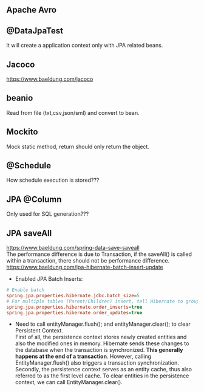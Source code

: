 ## Apache Avro

## @DataJpaTest
It will create a application context only with JPA related beans.

## Jacoco
https://www.baeldung.com/jacoco  

## beanio
Read from file (txt,csv,json/sml) and convert to bean.

## Mockito
Mock static method, return should only return the object.

## @Schedule
How schedule execution is stored???

## JPA @Column
Only used for SQL generation???

## JPA saveAll
https://www.baeldung.com/spring-data-save-saveall  
The performance difference is due to Transaction, if the saveAll() is called within a transaction, there should not be performance difference.  
https://www.baeldung.com/jpa-hibernate-batch-insert-update  
- Enabled JPA Batch Inserts:  
```ini
# Enable batch
spring.jpa.properties.hibernate.jdbc.batch_size=5
# For multiple tables (Parent/Children) insert, tell Hibernate to group insert by entity
spring.jpa.properties.hibernate.order_inserts=true
spring.jpa.properties.hibernate.order_updates=true
```
- Need to call entityManager.flush(); and entityManager.clear(); to clear Persistent Context.  
First of all, the persistence context stores newly created entities and also the modified ones in memory. Hibernate sends these changes to the database when the transaction is synchronized. **This generally happens at the end of a transaction**. However, calling EntityManager.flush() also triggers a transaction synchronization.  
Secondly, the persistence context serves as an entity cache, thus also referred to as the first level cache. To clear entities in the persistence context, we can call EntityManager.clear().